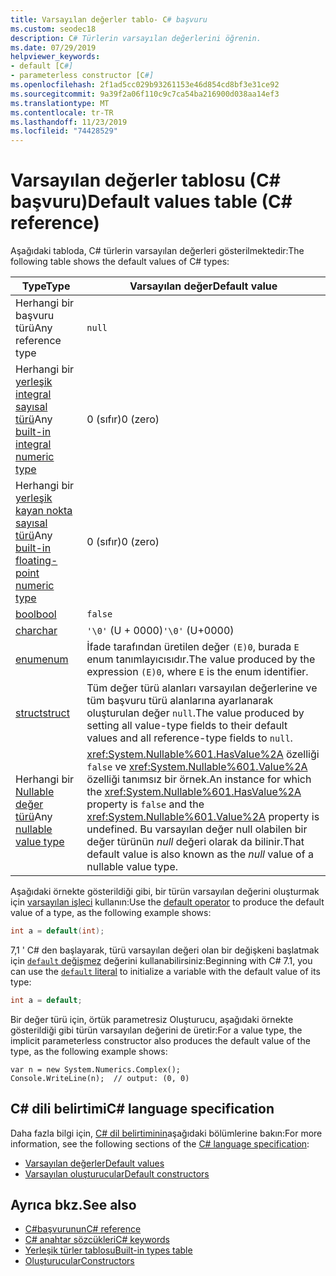 ```yaml
---
title: Varsayılan değerler tablo- C# başvuru
ms.custom: seodec18
description: C# Türlerin varsayılan değerlerini öğrenin.
ms.date: 07/29/2019
helpviewer_keywords:
- default [C#]
- parameterless constructor [C#]
ms.openlocfilehash: 2f1ad5cc029b93261153e46d854cd8bf3e31ce92
ms.sourcegitcommit: 9a39f2a06f110c9c7ca54ba216900d038aa14ef3
ms.translationtype: MT
ms.contentlocale: tr-TR
ms.lasthandoff: 11/23/2019
ms.locfileid: "74428529"
---
```

# <a name="default-values-table-c-reference"></a><span data-ttu-id="22eb9-103">Varsayılan değerler tablosu (C# başvuru)</span><span class="sxs-lookup"><span data-stu-id="22eb9-103">Default values table (C# reference)</span></span>

<span data-ttu-id="22eb9-104">Aşağıdaki tabloda, C# türlerin varsayılan değerleri gösterilmektedir:</span><span class="sxs-lookup"><span data-stu-id="22eb9-104">The following table shows the default values of C# types:</span></span>

|<span data-ttu-id="22eb9-105">Type</span><span class="sxs-lookup"><span data-stu-id="22eb9-105">Type</span></span>|<span data-ttu-id="22eb9-106">Varsayılan değer</span><span class="sxs-lookup"><span data-stu-id="22eb9-106">Default value</span></span>|
|---------|------------------|
|<span data-ttu-id="22eb9-107">Herhangi bir başvuru türü</span><span class="sxs-lookup"><span data-stu-id="22eb9-107">Any reference type</span></span>|`null`|
|<span data-ttu-id="22eb9-108">Herhangi bir [yerleşik integral sayısal türü](../builtin-types/integral-numeric-types.md)</span><span class="sxs-lookup"><span data-stu-id="22eb9-108">Any [built-in integral numeric type](../builtin-types/integral-numeric-types.md)</span></span>|<span data-ttu-id="22eb9-109">0 (sıfır)</span><span class="sxs-lookup"><span data-stu-id="22eb9-109">0 (zero)</span></span>|
|<span data-ttu-id="22eb9-110">Herhangi bir [yerleşik kayan nokta sayısal türü](../builtin-types/floating-point-numeric-types.md)</span><span class="sxs-lookup"><span data-stu-id="22eb9-110">Any [built-in floating-point numeric type](../builtin-types/floating-point-numeric-types.md)</span></span>|<span data-ttu-id="22eb9-111">0 (sıfır)</span><span class="sxs-lookup"><span data-stu-id="22eb9-111">0 (zero)</span></span>|
|[<span data-ttu-id="22eb9-112">bool</span><span class="sxs-lookup"><span data-stu-id="22eb9-112">bool</span></span>](bool.md)|`false`|
|[<span data-ttu-id="22eb9-113">char</span><span class="sxs-lookup"><span data-stu-id="22eb9-113">char</span></span>](../builtin-types/char.md)|<span data-ttu-id="22eb9-114">`'\0'` (U + 0000)</span><span class="sxs-lookup"><span data-stu-id="22eb9-114">`'\0'` (U+0000)</span></span>|
|[<span data-ttu-id="22eb9-115">enum</span><span class="sxs-lookup"><span data-stu-id="22eb9-115">enum</span></span>](enum.md)|<span data-ttu-id="22eb9-116">İfade tarafından üretilen değer `(E)0`, burada `E` enum tanımlayıcısıdır.</span><span class="sxs-lookup"><span data-stu-id="22eb9-116">The value produced by the expression `(E)0`, where `E` is the enum identifier.</span></span>|
|[<span data-ttu-id="22eb9-117">struct</span><span class="sxs-lookup"><span data-stu-id="22eb9-117">struct</span></span>](struct.md)|<span data-ttu-id="22eb9-118">Tüm değer türü alanları varsayılan değerlerine ve tüm başvuru türü alanlarına ayarlanarak oluşturulan değer `null`.</span><span class="sxs-lookup"><span data-stu-id="22eb9-118">The value produced by setting all value-type fields to their default values and all reference-type fields to `null`.</span></span>|
|<span data-ttu-id="22eb9-119">Herhangi bir [Nullable değer türü](../builtin-types/nullable-value-types.md)</span><span class="sxs-lookup"><span data-stu-id="22eb9-119">Any [nullable value type](../builtin-types/nullable-value-types.md)</span></span>|<span data-ttu-id="22eb9-120"><xref:System.Nullable%601.HasValue%2A> özelliği `false` ve <xref:System.Nullable%601.Value%2A> özelliği tanımsız bir örnek.</span><span class="sxs-lookup"><span data-stu-id="22eb9-120">An instance for which the <xref:System.Nullable%601.HasValue%2A> property is `false` and the <xref:System.Nullable%601.Value%2A> property is undefined.</span></span> <span data-ttu-id="22eb9-121">Bu varsayılan değer null olabilen bir değer türünün *null* değeri olarak da bilinir.</span><span class="sxs-lookup"><span data-stu-id="22eb9-121">That default value is also known as the *null* value of a nullable value type.</span></span>|

<span data-ttu-id="22eb9-122">Aşağıdaki örnekte gösterildiği gibi, bir türün varsayılan değerini oluşturmak için [varsayılan işleci](../operators/default.md) kullanın:</span><span class="sxs-lookup"><span data-stu-id="22eb9-122">Use the [default operator](../operators/default.md) to produce the default value of a type, as the following example shows:</span></span>

```csharp
int a = default(int);
```

<span data-ttu-id="22eb9-123">7,1 ' C# den başlayarak, türü varsayılan değeri olan bir değişkeni başlatmak için [`default` değişmez](../operators/default.md#default-literal) değerini kullanabilirsiniz:</span><span class="sxs-lookup"><span data-stu-id="22eb9-123">Beginning with C# 7.1, you can use the [`default` literal](../operators/default.md#default-literal) to initialize a variable with the default value of its type:</span></span>

```csharp
int a = default;
```

<span data-ttu-id="22eb9-124">Bir değer türü için, örtük parametresiz Oluşturucu, aşağıdaki örnekte gösterildiği gibi türün varsayılan değerini de üretir:</span><span class="sxs-lookup"><span data-stu-id="22eb9-124">For a value type, the implicit parameterless constructor also produces the default value of the type, as the following example shows:</span></span>

```csharp-interactive
var n = new System.Numerics.Complex();
Console.WriteLine(n);  // output: (0, 0)
```

## <a name="c-language-specification"></a><span data-ttu-id="22eb9-125">C# dili belirtimi</span><span class="sxs-lookup"><span data-stu-id="22eb9-125">C# language specification</span></span>

<span data-ttu-id="22eb9-126">Daha fazla bilgi için, [ C# dil belirtiminin](~/_csharplang/spec/introduction.md)aşağıdaki bölümlerine bakın:</span><span class="sxs-lookup"><span data-stu-id="22eb9-126">For more information, see the following sections of the [C# language specification](~/_csharplang/spec/introduction.md):</span></span>

- [<span data-ttu-id="22eb9-127">Varsayılan değerler</span><span class="sxs-lookup"><span data-stu-id="22eb9-127">Default values</span></span>](~/_csharplang/spec/variables.md#default-values)
- [<span data-ttu-id="22eb9-128">Varsayılan oluşturucular</span><span class="sxs-lookup"><span data-stu-id="22eb9-128">Default constructors</span></span>](~/_csharplang/spec/types.md#default-constructors)

## <a name="see-also"></a><span data-ttu-id="22eb9-129">Ayrıca bkz.</span><span class="sxs-lookup"><span data-stu-id="22eb9-129">See also</span></span>

- [<span data-ttu-id="22eb9-130">C#başvurunun</span><span class="sxs-lookup"><span data-stu-id="22eb9-130">C# reference</span></span>](../index.md)
- [<span data-ttu-id="22eb9-131">C# anahtar sözcükleri</span><span class="sxs-lookup"><span data-stu-id="22eb9-131">C# keywords</span></span>](index.md)
- [<span data-ttu-id="22eb9-132">Yerleşik türler tablosu</span><span class="sxs-lookup"><span data-stu-id="22eb9-132">Built-in types table</span></span>](built-in-types-table.md)
- [<span data-ttu-id="22eb9-133">Oluşturucular</span><span class="sxs-lookup"><span data-stu-id="22eb9-133">Constructors</span></span>](../../programming-guide/classes-and-structs/constructors.md)
